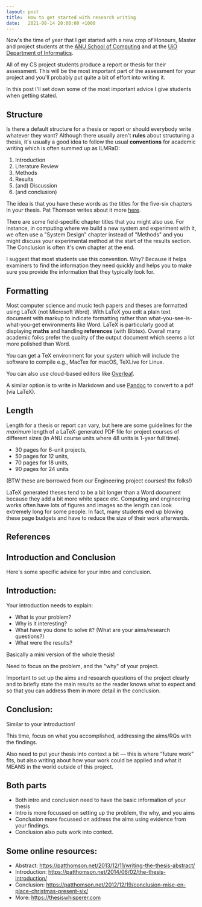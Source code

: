 ```yaml
---
layout: post
title:  How to get started with research writing
date:   2021-08-14 20:00:00 +1000
---
```


Now's the time of year that I get started with a new crop of Honours, Master and project students at the [ANU School of Computing](https://cs.anu.edu.au) and at the [UiO Department of Informatics](https://ifi.uio.no).

All of my CS project students produce a report or thesis for their assessment. This will be the most important part of the assessment for your project and you'll probably put quite a bit of effort into writing it.

In this post I'll set down some of the most important advice I give students when getting stated.

## Structure

Is there a default structure for a thesis or report or should everybody write whatever they want? Although there usually aren't **rules** about structuring a thesis, it's usually a good idea to follow the usual **conventions** for academic writing which is often summed up as ILMRaD:

1. Introduction
2. Literature Review
3. Methods
4. Results
5. (and) Discussion 
6. (and conclusion)

The idea is that you have these words as the titles for the five-six chapters in your thesis. Pat Thomson writes about it more [here](https://patthomson.net/2012/10/19/is-there-a-format-for-a-thesis/).

There are some field-specific chapter titles that you might also use. For instance, in computing where we build a new system and experiment with it, we often use a "System Design" chapter instead of "Methods" and you might discuss your experimental method at the start of the results section. The Conclusion is often it's own chapter at the end.

I suggest that most students use this convention. Why? Because it helps examiners to find the information they need quickly and helps you to make sure you provide the information that they typically look for.

## Formatting

Most computer science and music tech papers and theses are formatted using LaTeX (not Microsoft Word). With LaTeX you edit a plain text document with markup to indicate formatting rather than what-you-see-is-what-you-get environments like Word. LaTeX is particularly good at displaying **maths** and handling **references** (with Bibtex). Overall many academic folks prefer the quality of the output document which seems a lot more polished than Word.

You can get a TeX environment for your system which will include the software to compile e.g., MacTex for macOS, TeXLive for Linux.

You can also use cloud-based editors like [Overleaf](https://www.overleaf.com/).

A similar option is to write in Markdown and use [Pandoc]() to convert to a pdf (via LaTeX).

## Length

Length for a thesis or report can vary, but here are some guidelines for the _maximum_ length of a LaTeX-generated PDF file for project courses of different sizes (in ANU course units where 48 units is 1-year full time).

- 30 pages for 6-unit projects, 
- 50 pages for 12 units, 
- 70 pages for 18 units, 
- 90 pages for 24 units

(BTW these are borrowed from our Engineering project courses! thx folks!)

LaTeX generated theses tend to be a bit longer than a Word document because they add a bit more white space etc. Computing and engineering works often have lots of figures and images so the length can look extremely long for some people. In fact, many students end up blowing these page budgets and have to reduce the size of their work afterwards.

## References


## Introduction and Conclusion

Here's some specific advice for your intro and conclusion.

## Introduction:

Your introduction needs to explain:

- What is your problem?
- Why is it interesting?
- What have you done to solve it?  (What are your aims/research questions?)
- What were the results?

Basically a mini version of the whole thesis! 

Need to focus on the problem, and the "why" of your project. 

Important to set up the aims and research questions of the project clearly and to briefly state the main results so the reader knows what to expect and so that you can address them in more detail in the conclusion.

## Conclusion:

Similar to your introduction!

This time, focus on what you accomplished, addressing the aims/RQs with the findings.

Also need to put your thesis into context a bit — this is where “future work” fits, but also writing about how your work could be applied and what it MEANS in the world outside of this project.

## Both parts

- Both intro and conclusion need to have the basic information of your thesis
- Intro is more focussed on setting up the problem, the why, and you aims
- Conclusion more focussed on address the aims using evidence from your findings.
- Conclusion also puts work into context.

## Some online resources:

- Abstract: <https://patthomson.net/2013/12/11/writing-the-thesis-abstract/>
- Introduction: <https://patthomson.net/2014/06/02/the-thesis-introduction/>
- Conclusion: <https://patthomson.net/2012/12/19/conclusion-mise-en-place-christmas-present-six/>
- More: <https://thesiswhisperer.com>
